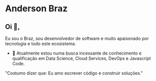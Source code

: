 # Anderson Braz

## Oi 👋, 
Eu sou o Braz, sou desenvolvedor de software e muito apaixonado por tecnologia e todo este ecosistema. 

- :footprints: Atualmente estou numa busca incessante de conhecimento e qualificação em Data Science, Cloud Services, DevOps e Javascript Code.

"Costumo dizer que: Eu amo escrever código e construir soluções." 
